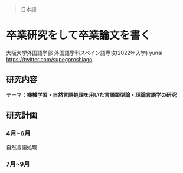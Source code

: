 > 日本語
# 卒業研究をして卒業論文を書く
大阪大学外国語学部 外国語学科スペイン語専攻(2022年入学)
yunai
https://twitter.com/supegoroshiago
## 研究内容
テーマ：**機械学習・自然言語処理を用いた言語類型論・理論言語学の研究**
## 研究計画
### 4月~6月
自然言語処理
### 7月~9月
